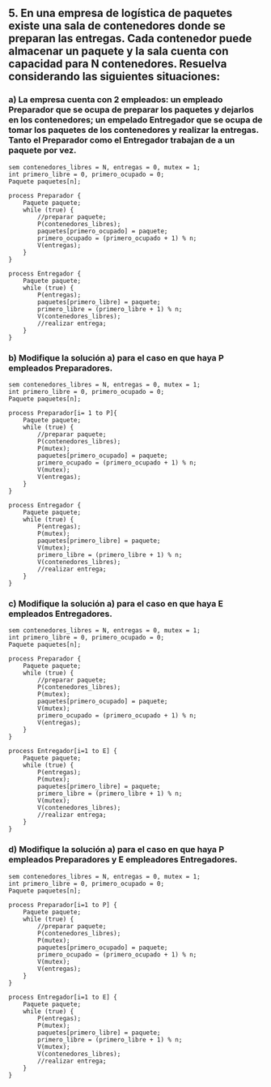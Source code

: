 ## 5. En una empresa de logística de paquetes existe una sala de contenedores donde se preparan las entregas. Cada contenedor puede almacenar un paquete y la sala cuenta con capacidad para N contenedores. Resuelva considerando las siguientes situaciones:

### a) La empresa cuenta con 2 empleados: un empleado Preparador que se ocupa de preparar los paquetes y dejarlos en los contenedores; un empelado Entregador que se ocupa de tomar los paquetes de los contenedores y realizar la entregas. Tanto el Preparador como el Entregador trabajan de a un paquete por vez.
```
sem contenedores_libres = N, entregas = 0, mutex = 1;
int primero_libre = 0, primero_ocupado = 0;
Paquete paquetes[n];

process Preparador {
    Paquete paquete;
    while (true) {
        //preparar paquete;
        P(contenedores_libres);
        paquetes[primero_ocupado] = paquete;
        primero_ocupado = (primero_ocupado + 1) % n;
        V(entregas);
    }
}

process Entregador {
    Paquete paquete;
    while (true) {
        P(entregas);
        paquetes[primero_libre] = paquete;
        primero_libre = (primero_libre + 1) % n;
        V(contenedores_libres);
        //realizar entrega;
    }
}

```
### b) Modifique la solución a) para el caso en que haya P empleados Preparadores.
```
sem contenedores_libres = N, entregas = 0, mutex = 1;
int primero_libre = 0, primero_ocupado = 0;
Paquete paquetes[n];

process Preparador[i= 1 to P]{
    Paquete paquete;
    while (true) {
        //preparar paquete;
        P(contenedores_libres);
        P(mutex);
        paquetes[primero_ocupado] = paquete;   
        primero_ocupado = (primero_ocupado + 1) % n;
        V(mutex);
        V(entregas);
    }
}

process Entregador {
    Paquete paquete;
    while (true) {
        P(entregas);
        P(mutex);
        paquetes[primero_libre] = paquete;
        V(mutex);
        primero_libre = (primero_libre + 1) % n;
        V(contenedores_libres);
        //realizar entrega;
    }
}
```
### c) Modifique la solución a) para el caso en que haya E empleados Entregadores.
```
sem contenedores_libres = N, entregas = 0, mutex = 1;
int primero_libre = 0, primero_ocupado = 0;
Paquete paquetes[n];

process Preparador {
    Paquete paquete;
    while (true) {
        //preparar paquete;
        P(contenedores_libres);
        P(mutex);
        paquetes[primero_ocupado] = paquete;   
        V(mutex);
        primero_ocupado = (primero_ocupado + 1) % n;
        V(entregas);
    }
}

process Entregador[i=1 to E] {
    Paquete paquete;
    while (true) {
        P(entregas);
        P(mutex);
        paquetes[primero_libre] = paquete;
        primero_libre = (primero_libre + 1) % n;   
        V(mutex);
        V(contenedores_libres);
        //realizar entrega;
    }
}
```
### d) Modifique la solución a) para el caso en que haya P empleados Preparadores y E empleadores Entregadores.
```
sem contenedores_libres = N, entregas = 0, mutex = 1;
int primero_libre = 0, primero_ocupado = 0;
Paquete paquetes[n];

process Preparador[i=1 to P] {
    Paquete paquete;
    while (true) {
        //preparar paquete;
        P(contenedores_libres);
        P(mutex);
        paquetes[primero_ocupado] = paquete;
        primero_ocupado = (primero_ocupado + 1) % n;
        V(mutex);
        V(entregas);
    }
}

process Entregador[i=1 to E] {
    Paquete paquete;
    while (true) {
        P(entregas);
        P(mutex);
        paquetes[primero_libre] = paquete;
        primero_libre = (primero_libre + 1) % n;   
        V(mutex);
        V(contenedores_libres);
        //realizar entrega;
    }
}
```
